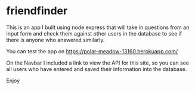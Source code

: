 # friendfinder

This is an app I built using node express that will take in questions from an input form and check them against other users in the database to see if there is anyone who answered similarly.

You can test the app on https://polar-meadow-13160.herokuapp.com/ 

On the Navbar I included a link to view the API for this site, so you can see all users who have entered and saved their information into the database. 

Enjoy
